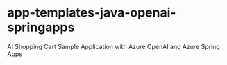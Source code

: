 # app-templates-java-openai-springapps
AI Shopping Cart Sample Application with Azure OpenAI and Azure Spring Apps
